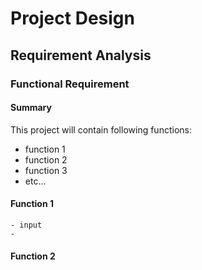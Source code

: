 # Project Design

## Requirement Analysis

### Functional Requirement

#### Summary

This project will contain following functions:
- function 1
- function 2
- function 3
- etc...

#### Function 1
	- input 
	- 
#### Function 2
<!--stackedit_data:
eyJoaXN0b3J5IjpbLTE2OTcyODE5OThdfQ==
-->